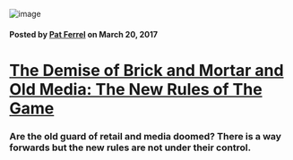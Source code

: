 ![image](/blog/images/wal-mart-excerpt.png)

#### Posted by [**Pat Ferrel**](mailto:pat@actionml.com) on March 20, 2017

# [The Demise of Brick and Mortar and Old Media: The New Rules of The Game](/blog/{{template}})

### Are the old guard of retail and media doomed? There is a way forwards but the new rules are not under their control. 

